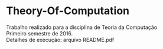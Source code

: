 # Theory-Of-Computation
Trabalho realizado para a disciplina de Teoria da Computação<br>
Primeiro semestre de 2016. <br>
Detalhes de execução: arquivo README.pdf
